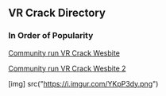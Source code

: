 ## VR Crack Directory



### In Order of Popularity


[Community run VR Crack Wesbite](https://cs.rin.ru/forum/search.php?st=0&sk=t&sd=d&sr=topics&keywords=quest+oculus+quest&fid%5B%5D=38&sf=titleonly)

[Community run VR Crack Wesbite 2](https://www4.yggtorrent.li/engine/search?name=VR+OCULUS+QUEST&do=search&__cf_chl_jschl_tk__=d4cc289e699530d05ca2b5f9e6ddebaf00f7c9e9-1617175482-0-AQZ8t4Ef1izFEAhMSXf0S_Wy0kDq84pcS16MxVhoiIrPh4hvhZzFy_nOwmWOaV4VJTSD_V5ugRjdjIv2YO5AxF8YDV1MaTUlYL0U2aNtpB90nPiwsEcmRqKuSeMsNb46QRQYl7cEQ9ASdlrELnSO6U2BCAyi1_8358dzHcF3Mnvp5QBf46qedYN0RrLb5umD1UMNR_9pDA4LKBvE05yQDBgTSAiwql5zVrPj1mi1XDvTTzZ3O1tGwTZr8eGGJGgGE1bhjAAtYpXS6Dnc9bIAav-4rduqf2wsT4SBvhQof_QVjKFaZCPfB6vW-TIbWIJnklMvQi9HLl4U_rNkMy1TbI4Ys0fN1t95EC8y7Z_8aciuJCSkMT_pG4eQImzYuChNhyIwja3bfvDyiAF96XdLigkIx6C-Rwy-wufEFbOxClVH2VCdZVsBeFlKWAmPygZXlA)

[img] src("https://i.imgur.com/YKpP3dy.png")
